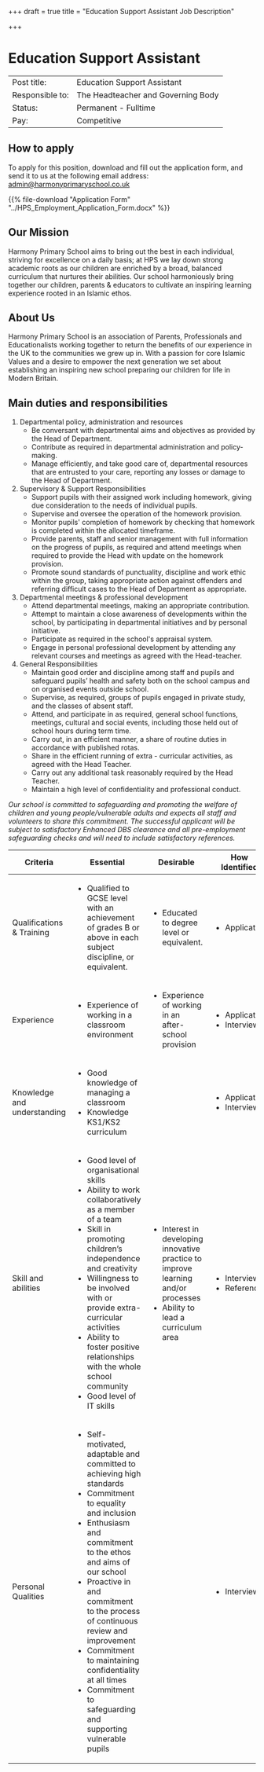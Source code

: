 +++
draft = true
title = "Education Support Assistant Job Description"

+++
# Education Support Assistant

|  |  |
| --- | --- |
| Post title: | Education Support Assistant |
| Responsible to: | The Headteacher and Governing Body |
| Status: | Permanent - Fulltime |
| Pay: | Competitive |

## How to apply

To apply for this position, download and fill out the application form, and send it to us at the following email address: admin@harmonyprimaryschool.co.uk

{{% file-download "Application Form" "../HPS_Employment_Application_Form.docx" %}}

## Our Mission

Harmony Primary School aims to bring out the best in each individual, striving for excellence on a daily basis; at HPS we lay down strong academic roots as our children are enriched by a broad, balanced curriculum that nurtures their abilities. Our school harmoniously bring together our children, parents & educators to cultivate an inspiring learning experience rooted in an Islamic ethos.

## About Us

Harmony Primary School is an association of Parents, Professionals and Educationalists working together to return the benefits of our experience in the UK to the communities we grew up in. With a passion for core Islamic Values and a desire to empower the next generation we set about establishing an inspiring new school preparing our children for life in Modern Britain.

## Main duties and responsibilities

1. Departmental policy, administration and resources
   * Be conversant with departmental aims and objectives as provided by the Head of Department.
   * Contribute as required in departmental administration and policy-making.
   * Manage efficiently, and take good care of, departmental resources that are entrusted to your care, reporting any losses or damage to the Head of Department.
2. Supervisory & Support Responsibilities
   * Support pupils with their assigned work including homework, giving due consideration to the needs of individual pupils.
   * Supervise and oversee the operation of the homework provision.
   * Monitor pupils' completion of homework by checking that homework is completed within the allocated timeframe.
   * Provide parents, staff and senior management with full information on the progress of pupils, as required and attend meetings when required to provide the Head with update on the homework provision.
   * Promote sound standards of punctuality, discipline and work ethic within the group, taking appropriate action against offenders and referring difficult cases to the Head of Department as appropriate.
3. Departmental meetings & professional development
   * Attend departmental meetings, making an appropriate contribution.
   * Attempt to maintain a close awareness of developments within the school, by participating in departmental initiatives and by personal initiative.
   * Participate as required in the school's appraisal system.
   * Engage in personal professional development by attending any relevant courses and meetings as agreed with the Head-teacher.
4. General Responsibilities
   * Maintain good order and discipline among staff and pupils and safeguard pupils’ health and safety both on the school campus and on organised events outside school.
   * Supervise, as required, groups of pupils engaged in private study, and the classes of absent staff.
   * Attend, and participate in as required, general school functions, meetings, cultural and social events, including those held out of school hours during term time.
   * Carry out, in an efficient manner, a share of routine duties in accordance with published rotas.
   * Share in the efficient running of extra - curricular activities, as agreed with the Head Teacher.
   * Carry out any additional task reasonably required by the Head Teacher.
   * Maintain a high level of confidentiality and professional conduct.

_Our school is committed to safeguarding and promoting the welfare of children and young people/vulnerable adults and expects all staff and volunteers to share this commitment. The successful applicant will be subject to satisfactory Enhanced DBS clearance and all pre-employment safeguarding checks and will need to include satisfactory references._

| Criteria | Essential | Desirable | How Identified |
| --- | --- | --- | --- |
| Qualifications & Training | <ul> <li>Qualified to GCSE level with an achievement of grades B or above in each subject discipline, or equivalent.</li> </ul> | <ul> <li>Educated to degree level or equivalent.</li> </ul> | <ul> <li>Application</li> </ul> |
| Experience | <ul> <li>Experience of working in a classroom environment</li> <ul> | <ul> <li>Experience of working in an after-school provision</li> </ul> | <ul> <li>Application</li> <li>Interview</li> </ul> |
| Knowledge and understanding | <ul> <li>Good knowledge of managing a classroom</li> <li>Knowledge KS1/KS2 curriculum</li> </ul> |  | <ul> <li>Application</li> <li>Interview</li> </ul> |
| Skill and abilities | <ul> <li>Good level of organisational skills</li> <li>Ability to work collaboratively as a member of a team</li> <li>Skill in promoting children’s independence and creativity</li> <li>Willingness to be involved with or provide extra-curricular activities</li> <li>Ability to foster positive relationships with the whole school community</li> <li>Good level of IT skills</li> </ul> | <ul> <li>Interest in developing innovative practice to improve learning and/or processes</li> <li>Ability to lead a curriculum area</li> </ul> | <ul> <li>Interview</li> <li>References</li> </ul> |
| Personal Qualities | <ul> <li>Self-motivated, adaptable and committed to achieving high standards</li> <li>Commitment to equality and inclusion</li> <li>Enthusiasm and commitment to the ethos and aims of our school</li> <li>Proactive in and commitment to the process of continuous review and improvement</li> <li>Commitment to maintaining confidentiality at all times</li> <li>Commitment to safeguarding and supporting vulnerable pupils</li> </ul> |  | <ul> <li>Interview</li> </ul> |
